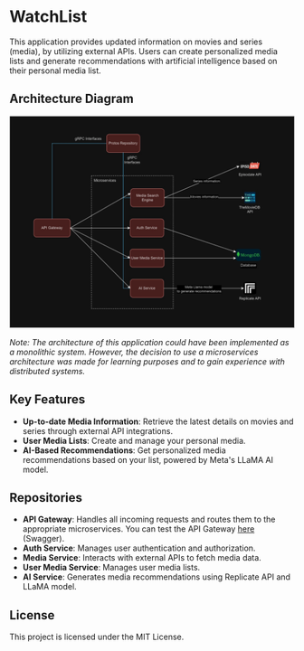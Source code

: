 # WatchList

This application provides updated information on movies and series (media), by utilizing external APIs. Users can create personalized media lists and generate recommendations with artificial intelligence based on their personal media list.

## Architecture Diagram

![Architecture Diagram](/assets/WatchList%20Backend%20Arquitecture.jpg)

*Note: The architecture of this application could have been implemented as a monolithic system. However, the decision to use a microservices architecture was made for learning purposes and to gain experience with distributed systems.*

## Key Features
- **Up-to-date Media Information**: Retrieve the latest details on movies and series through external API integrations.
- **User Media Lists**: Create and manage your personal media.
- **AI-Based Recommendations**: Get personalized media recommendations based on your list, powered by Meta's LLaMA AI model.

## Repositories

- **API Gateway**: Handles all incoming requests and routes them to the appropriate microservices. You can test the API Gateway [here](https://api-gateway-soye73t7sa-tl.a.run.app/docs) (Swagger).
- **Auth Service**: Manages user authentication and authorization.
- **Media Service**: Interacts with external APIs to fetch media data.
- **User Media Service**: Manages user media lists.
- **AI Service**: Generates media recommendations using Replicate API and LLaMA model.

## License

This project is licensed under the MIT License.
